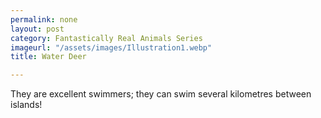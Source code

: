 ```yaml
---
permalink: none
layout: post
category: Fantastically Real Animals Series
imageurl: "/assets/images/Illustration1.webp"
title: Water Deer

---
```


They are excellent swimmers; they can swim several kilometres between islands!
